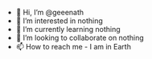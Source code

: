 - 👋 Hi, I’m @geeenath
- 👀 I’m interested in nothing
- 🌱 I’m currently learning nothing
- 💞️ I’m looking to collaborate on nothing
- 📫 How to reach me - I am in Earth

<!---
geeenath/geeenath is a ✨ special ✨ repository because its `README.md` (this file) appears on your GitHub profile.
You can click the Preview link to take a look at your changes.
--->

